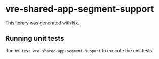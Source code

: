 # vre-shared-app-segment-support

This library was generated with [Nx](https://nx.dev).


## Running unit tests

Run `nx test vre-shared-app-segment-support` to execute the unit tests.

